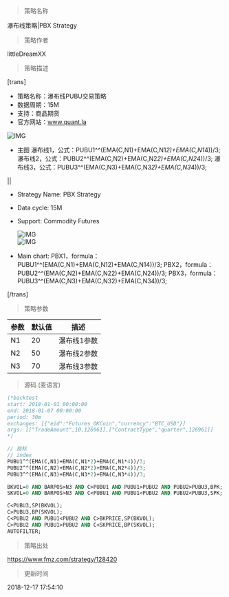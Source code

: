 
> 策略名称

瀑布线策略|PBX Strategy

> 策略作者

littleDreamXX

> 策略描述

[trans]
- 策略名称：瀑布线PUBU交易策略
- 数据周期：15M
- 支持：商品期货
- 官方网站：www.quant.la

![IMG](https://www.fmz.com/upload/asset/3ba2dba0c6b01773b2c296438ff77d25.png)

- 主图
  瀑布线1，公式：PUBU1^^(EMA(C,N1)+EMA(C,N1*2)+EMA(C,N1*4))/3;
  瀑布线2，公式：PUBU2^^(EMA(C,N2)+EMA(C,N2*2)+EMA(C,N2*4))/3;
  瀑布线3，公式：PUBU3^^(EMA(C,N3)+EMA(C,N3*2)+EMA(C,N3*4))/3;

||

- Strategy Name: PBX Strategy
- Data cycle: 15M
- Support: Commodity Futures

  ![IMG](https://www.fmz.com/upload/asset/7a091a85a4f8af0a587ebd533b70145e.png)  
  ![IMG](https://www.fmz.com/upload/asset/151864a4e277271e6e9dce13515a0b4a.png) 

- Main chart:
  PBX1，formula：PUBU1^^(EMA(C,N1)+EMA(C,N12)+EMA(C,N14))/3;
  PBX2，formula：PUBU2^^(EMA(C,N2)+EMA(C,N22)+EMA(C,N24))/3;
  PBX3，formula：PUBU3^^(EMA(C,N3)+EMA(C,N32)+EMA(C,N34))/3;

[/trans]

> 策略参数



|参数|默认值|描述|
|----|----|----|
|N1|20|瀑布线1参数|PBX1 parameter|
|N2|50|瀑布线2参数|PBX2 parameter|
|N3|70|瀑布线3参数|PBX3 parameter|


> 源码 (麦语言)

``` pascal
(*backtest
start: 2018-01-01 00:00:00
end: 2018-01-07 00:00:00
period: 30m
exchanges: [{"eid":"Futures_OKCoin","currency":"BTC_USD"}]
args: [["TradeAmount",10,126961],["ContractType","quarter",126961]]
*)

// 指标
// index
PUBU1^^(EMA(C,N1)+EMA(C,N1*2)+EMA(C,N1*4))/3;
PUBU2^^(EMA(C,N2)+EMA(C,N2*2)+EMA(C,N2*4))/3;
PUBU3^^(EMA(C,N3)+EMA(C,N3*2)+EMA(C,N3*4))/3;

BKVOL=0 AND BARPOS>N3 AND C>PUBU1 AND PUBU1>PUBU2 AND PUBU2>PUBU3,BPK;
SKVOL=0 AND BARPOS>N3 AND C<PUBU1 AND PUBU1<PUBU2 AND PUBU2<PUBU3,SPK;

C<PUBU3,SP(BKVOL);
C>PUBU3,BP(SKVOL);
C<PUBU2 AND PUBU1<PUBU2 AND C>BKPRICE,SP(BKVOL);
C>PUBU2 AND PUBU1>PUBU2 AND C<SKPRICE,BP(SKVOL);
AUTOFILTER;
```

> 策略出处

https://www.fmz.com/strategy/128420

> 更新时间

2018-12-17 17:54:10
